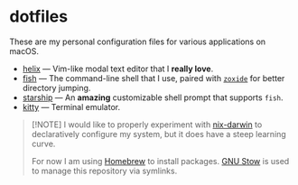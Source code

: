 # dotfiles

These are my personal configuration files for various applications on macOS.

- [helix](https://github.com/helix-editor/helix) — Vim-like modal text editor that I **really love**.
-  [fish](https://github.com/fish-shell/fish-shell) — The command-line shell that I use, paired with [`zoxide`](https://github.com/ajeetdsouza/zoxide) for better directory jumping.
-  [starship](https://github.com/starship/starship) — An **amazing** customizable shell prompt that supports `fish`.
-  [kitty](https://github.com/kovidgoyal/kitty) — Terminal emulator.

>  [!NOTE]
> I would like to properly experiment with [nix-darwin](https://github.com/LnL7/nix-darwin) to declaratively configure my system, but it does have a steep learning curve.
>
> For now I am using [Homebrew](https://brew.sh) to install packages. [GNU Stow](https://www.gnu.org/software/stow/) is used to manage this repository via symlinks.

